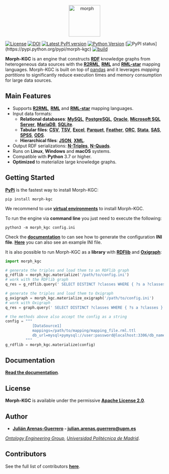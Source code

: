 <p align="center">
<img src="https://github.com/ArenasGuerreroJulian/morph-kgc/blob/main/docs/assets/logo.png" height="100" alt="morph">
</p>

[![License](https://img.shields.io/pypi/l/morph-kgc.svg)](https://github.com/oeg-upm/morph-kgc/blob/main/LICENSE)
[![DOI](https://zenodo.org/badge/311956260.svg?style=flat)](https://zenodo.org/badge/latestdoi/311956260)
[![Latest PyPI version](https://img.shields.io/pypi/v/morph-kgc?style=flat)](https://pypi.python.org/pypi/morph-kgc)
[![Python Version](https://img.shields.io/pypi/pyversions/morph-kgc.svg)](https://pypi.python.org/pypi/morph-kgc)
[![PyPI status](https://img.shields.io:/pypi/status/morph-kgc?)](https://pypi.python.org/pypi/morph-kgc)
[![build](https://github.com/oeg-upm/morph-kgc/actions/workflows/continuous-integration.yml/badge.svg)](https://github.com/oeg-upm/morph-kgc/actions/workflows/continuous-integration.yml)

**Morph-KGC** is an engine that constructs **[RDF](https://www.w3.org/TR/rdf11-concepts/)** knowledge graphs from heterogeneous data sources with the **[R2RML](https://www.w3.org/TR/r2rml/)**, **[RML](https://rml.io/specs/rml/)** and **[RML-star](https://kg-construct.github.io/rml-star-spec/)** mapping languages. Morph-KGC is built on top of [pandas](https://pandas.pydata.org/) and it leverages *mapping partitions* to significantly reduce execution times and memory consumption for large data sources.

## Main Features

- Supports **[R2RML](https://www.w3.org/TR/r2rml/)**, **[RML](https://rml.io/specs/rml/)** and **[RML-star](https://kg-construct.github.io/rml-star-spec/)** mapping languages.
- Input data formats:
    - **Relational databases**: **[MySQL](https://www.mysql.com/)**, **[PostgreSQL](https://www.postgresql.org/)**, **[Oracle](https://www.oracle.com/database/)**, **[Microsoft SQL Server](https://www.microsoft.com/sql-server)**, **[MariaDB](https://mariadb.org/)**, **[SQLite](https://www.sqlite.org/index.html)**.
    - **Tabular files**: **[CSV](https://en.wikipedia.org/wiki/Comma-separated_values)**, **[TSV](https://en.wikipedia.org/wiki/Tab-separated_values)**, **[Excel](https://www.microsoft.com/en-us/microsoft-365/excel)**, **[Parquet](https://parquet.apache.org/documentation/latest/)**, **[Feather](https://arrow.apache.org/docs/python/feather.html)**, **[ORC](https://orc.apache.org/)**, **[Stata](https://www.stata.com/)**, **[SAS](https://www.sas.com)**, **[SPSS](https://www.ibm.com/analytics/spss-statistics-software)**, **[ODS](https://en.wikipedia.org/wiki/OpenDocument)**.
    - **Hierarchical files**: **[JSON](https://www.json.org/json-en.html)**, **[XML](https://www.w3.org/TR/xml/)**.
- Output RDF serializations: **[N-Triples](https://www.w3.org/TR/n-triples/)**, **[N-Quads](https://www.w3.org/TR/n-quads/)**.
- Runs on **Linux**, **Windows** and **macOS** systems.
- Compatible with **Python** 3.7 or higher.
- **Optimized** to materialize large knowledge graphs.

## Getting Started

**[PyPi](https://pypi.org/project/morph-kgc/)** is the fastest way to install Morph-KGC:
```
pip install morph-kgc
```

We recommend to use **[virtual environments](https://docs.python.org/3/library/venv.html#)** to install Morph-KGC.

To run the engine via **command line** you just need to execute the following:
```
python3 -m morph_kgc config.ini
```

Check the **[documentation](https://oeg-upm.github.io/morph-kgc/documentation/#configuration)** to can see how to generate the configuration **INI file**. **[Here](https://github.com/oeg-upm/morph-kgc/blob/main/examples/configuration-file-examples/default_config.ini)** you can also see an example INI file.

It is also possible to run Morph-KGC as a **library** with **[RDFlib](https://rdflib.readthedocs.io/en/stable/)** and **[Oxigraph](https://oxigraph.org/pyoxigraph/stable/index.html)**:
```python
import morph_kgc

# generate the triples and load them to an RDFlib graph
g_rdflib = morph_kgc.materialize('/path/to/config.ini')
# work with the RDFlib graph
q_res = g_rdflib.query(' SELECT DISTINCT ?classes WHERE { ?s a ?classes } ')

# generate the triples and load them to Oxigraph
g_oxigraph = morph_kgc.materialize_oxigraph('/path/to/config.ini')
# work with Oxigraph
q_res = graph.query(' SELECT DISTINCT ?classes WHERE { ?s a ?classes } ')

# the methods above also accept the config as a string
config = """
            [DataSource1]
            mappings=/path/to/mapping/mapping_file.rml.ttl
            db_url=mysql+pymysql://user:password@localhost:3306/db_name
         """
g_rdflib = morph_kgc.materialize(config)
```

## Documentation

**[Read the documentation](https://oeg-upm.github.io/morph-kgc/documentation/)**.

## License

**Morph-KGC** is available under the permissive **[Apache License 2.0](https://github.com/oeg-upm/Morph-KGC/blob/main/LICENSE)**.

## Author

- **[Julián Arenas-Guerrero](https://github.com/ArenasGuerreroJulian/) - [julian.arenas.guerrero@upm.es](mailto:julian.arenas.guerrero@upm.es)**

*[Ontology Engineering Group](https://oeg.fi.upm.es/index.php/en/index.html)*, *[Universidad Politécnica de Madrid](https://www.upm.es/internacional)*.

## Contributors

See the full list of contributors **[here](https://github.com/oeg-upm/morph-kgc/graphs/contributors)**.
